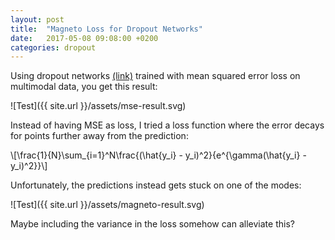 ```yaml
---
layout: post
title:  "Magneto Loss for Dropout Networks"
date:   2017-05-08 09:08:00 +0200
categories: dropout
---
```


Using dropout networks [(link)][dropout-bayesian] trained with mean squared error loss on multimodal
data, you get this result:

![Test]({{ site.url }}/assets/mse-result.svg)

Instead of having MSE as loss, I tried a loss function where the error decays for
points further away from the prediction:

\\[\frac{1}{N}\sum_{i=1}^N\frac{(\hat{y_i} - y_i)^2}{e^{\gamma(\hat{y_i} - y_i)^2}}\\]

Unfortunately, the predictions instead gets stuck on one of the modes:

![Test]({{ site.url }}/assets/magneto-result.svg)


Maybe including the variance in the loss somehow can alleviate this?

[dropout-bayesian]: https://arxiv.org/abs/1506.02142
